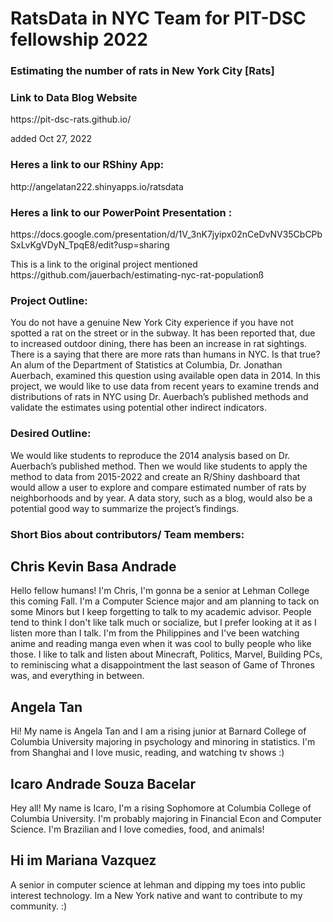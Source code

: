 # RatsData in NYC Team for PIT-DSC fellowship 2022

<h3> Estimating the number of rats in New York City [Rats]
</h3>

<h3> Link to Data Blog Website </h3>
<p> https://pit-dsc-rats.github.io/ </p>
<p> added Oct 27, 2022 </p>

<h3> Heres a link to our RShiny App: </h3>

<p> http://angelatan222.shinyapps.io/ratsdata</p>

<h3> Heres a link to our PowerPoint Presentation :</h3>

<p> https://docs.google.com/presentation/d/1V_3nK7jyipx02nCeDvNV35CbCPbSxLvKgVDyN_TpqE8/edit?usp=sharing</p>


<p>This is a link to the original project mentioned https://github.com/jauerbach/estimating-nyc-rat-populationß </p> 

<h3>Project Outline: </h3>
<p> 
You do not have a genuine New York City experience if you have not spotted a rat on the street or in the subway. It has been reported that, due to increased outdoor dining, there has been an increase in rat sightings. There is a saying that there are more rats than humans in NYC. Is that true? An alum of the Department of Statistics at Columbia, Dr. Jonathan Auerbach, examined this question using available open data in 2014. In this project, we would like to use data from recent years to examine trends and distributions of rats in NYC using Dr. Auerbach’s published methods and validate the estimates using potential other indirect indicators. 
</p>
<h3>Desired Outline: </h3>
<p>
We would like students to reproduce the 2014 analysis based on Dr. Auerbach’s published method. Then we would like students to apply the method to data from 2015-2022 and create an R/Shiny dashboard that would allow a user to explore and compare estimated number of rats by neighborhoods and by year. A data story, such as a blog, would also be a potential good way to summarize the project’s findings. 
</p>

<h3>Short Bios about contributors/ Team members: </h3>


<h2> Chris Kevin Basa Andrade </h2>
<p> Hello fellow humans! I'm Chris, I'm gonna be a senior at Lehman College this coming Fall. I'm a Computer Science major and am planning to tack on some Minors but I keep forgetting to talk to my academic advisor. People tend to think I don't like talk much or socialize, but I prefer looking at it as I listen more than I talk. I'm from the Philippines and I've been watching anime and reading manga even when it was cool to bully people who like those. I like to talk and listen about Minecraft, Politics, Marvel, Building PCs, to reminiscing what a disappointment the last season of Game of Thrones was, and everything in between. </p>

<h2> Angela Tan </h2>
<p> Hi! My name is Angela Tan and I am a rising junior at Barnard College of Columbia University majoring in psychology and minoring in statistics. I'm from Shanghai and I love music, reading, and watching tv shows :) </P>

<h2> Icaro Andrade Souza Bacelar </h2>
<p>Hey all! My name is Icaro, I'm a rising Sophomore at Columbia College of Columbia University. I'm probably majoring in Financial Econ and Computer Science. I'm Brazilian and I love comedies, food, and animals! </p>

<h2>Hi im Mariana Vazquez</h2>
<p> A senior in computer science at lehman and dipping my toes into public interest technology. Im a New York native and want to contribute to my community. :)  </p>
